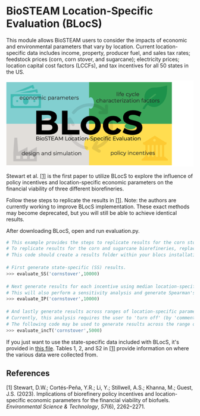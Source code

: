 # BioSTEAM Location-Specific Evaluation  (BLocS)

This module allows BioSTEAM users to consider the impacts of economic and environmental parameters that vary by location. Current location-specific data includes income, property, producer fuel, and sales tax rates; feedstock prices (corn, corn stover, and sugarcane); electricity prices; location capital cost factors (LCCFs), and tax incentives for all 50 states in the US.

![BLocS Logo](https://github.com/BioSTEAMDevelopmentGroup/BLocS/blob/main/BLocS_logo.tiff "BLocS Logo")

Stewart et al. [[1]](#1) is the first paper to utilize BLocS to explore the influence of policy incentives and location-specific economic parameters on the financial viability of three different biorefineries.

Follow these steps to replicate the results in [[1]](#1). Note: the authors are currently working to improve BLocS implementation. These exact methods may become deprecated, but you will still be able to achieve identical results.

After downloading BLocS, open and run evaluation.py.
```python
# This example provides the steps to replicate results for the corn stover biorefinery.
# To replicate results for the corn and sugarcane biorefineries, replace 'cornstover' in the following functions with 'corn' or 'sugarcane'.
# This code should create a results folder within your blocs installation and output the results there.

# First generate state-specific (SS) results.
>>> evaluate_SS('cornstover',10000)

# Next generate results for each incentive using median location-specific parameters.
# This will also perform a sensitivity analysis and generate Spearman's rho correlation coefficients for each metric and parameter.
>>> evaluate_IP('cornstover',10000)

# And lastly generate results across ranges of location-specific parameters. 
# Currently, this analysis requires the user to 'turn off' (by 'commenting out' using #) other location-specific parameters in create_IPs_model.
# The following code may be used to generate results across the range of state income tax rates. Be sure to 'turn off' the other location-specific parameters in lines 780-810.
>>> evaluate_incT('cornstover',5000)
```

If you just want to use the state-specific data included with BLocS, it's provided in [this file](https://github.com/BioSTEAMDevelopmentGroup/BLocS/blob/main/blocs/incentives/state_scenarios_for_import.xlsx). Tables 1, 2, and S2 in [[1]](#1) provide information on where the various data were collected from.

## References
<a id="1">[1]</a>
  Stewart, D.W.; Cortés-Peña, Y.R.; Li, Y.; Stillwell, A.S.; Khanna, M.; Guest, J.S. (2023). Implications of biorefinery policy incentives and location-specific economic parameters for the financial viability of biofuels. _Environmental Science & Technology_, _57_(6), 2262–2271.

